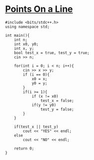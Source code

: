 # [Points On a Line](https://www.hackerrank.com/challenges/points-on-a-line?isFullScreen=true)
```
#include <bits/stdc++.h>
using namespace std;

int main(){
    int n;
    int x0, y0;
    int x, y;
    bool test_x = true, test_y = true;
    cin >> n;
    
    for(int i = 0; i < n; i++){
        cin >> x >> y;
        if (i == 0){
            x0 = x;
            y0 = y;
        }
        if(i >= 1){
            if (x != x0)
                test_x = false;
            if(y != y0)
                test_y = false; 
        }
    }
    
    if(test_x || test_y) 
        cout << "YES" << endl;
    else
        cout << "NO" << endl;
    
    return 0;
}
```
